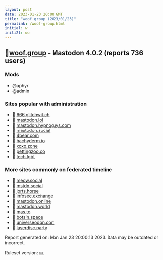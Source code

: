 ```yaml
---
layout: post
date: 2023-01-23 20:00 GMT
title: "woof.group (2023/01/23)"
permalink: /woof-group.html
initial: w
initi2l: wo
---
```


## 🐘[woof.group](https://woof.group) - Mastodon 4.0.2 (reports 736 users)

### Mods
 * @aphyr
 * @admin

### Sites popular with administration

* 🐘 [666.glitchwit.ch](/666-glitchwit-ch.html)
* 🐘 [mastodon.lol](/mastodon-lol.html)
* 🐘 [mastodon.hypnoguys.com](/mastodon-hypnoguys-com.html)
* 🐘 [mastodon.social](/mastodon-social.html)
* 🐘 [4bear.com](/4bear-com.html)
* 🐘 [hachyderm.io](/hachyderm-io.html)
* 🐘 [xoxo.zone](/xoxo-zone.html)
* 🐘 [pettingzoo.co](/pettingzoo-co.html)
* 🐘 [tech.lgbt](/tech-lgbt.html)

### More sites commonly on federated timeline

* 🐘 [meow.social](/meow-social.html)
* 🐘 [mstdn.social](/mstdn-social.html)
* 🐘 [jorts.horse](/jorts-horse.html)
* 🐘 [infosec.exchange](/infosec-exchange.html)
* 🐘 [mastodon.online](/mastodon-online.html)
* 🐘 [mastodon.world](/mastodon-world.html)
* 🐘 [mas.to](/mas-to.html)
* 🐘 [botsin.space](/botsin-space.html)
* 🐘 [universeodon.com](/universeodon-com.html)
* 🐘 [laserdisc.party](/laserdisc-party.html)

Report generated on: Mon Jan 23 20:00:13 2023. Data may be outdated or incorrect.

Ruleset version: [✏️](/version-pencil)
